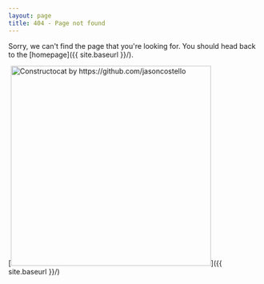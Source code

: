 ```yaml
---
layout: page
title: 404 - Page not found
---
```


Sorry, we can't find the page that you're looking for. You should head back to the [homepage]({{ site.baseurl }}/).

[<img src="{{ site.baseurl }}/images/404.jpg" alt="Constructocat by https://github.com/jasoncostello" style="width: 400px;"/>]({{ site.baseurl }}/)
